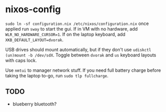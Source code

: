 # nixos-config

`sudo ln -sf configuration.nix /etc/nixos/configuration.nix`
once applied run `sway` to start the gui. If in VM with no hardware, add `WLR_NO_HARDWARE_CURSOR=1`. If on the laptop keyboard, add `XKB_DEFAULT_LAYOUT=dvorak`.

USB drives should mount automatically, but if they don't use `udiskctl (un)mount -b /dev/sdX`.
Toggle between `dvorak` and `us` keyboard layouts with caps lock.

Use `nmtui` to manager network stuff.
If you need full battery charge before taking the laptop to-go, run `sudo tlp fullcharge`.

## TODO

- blueberry bluetooth?
